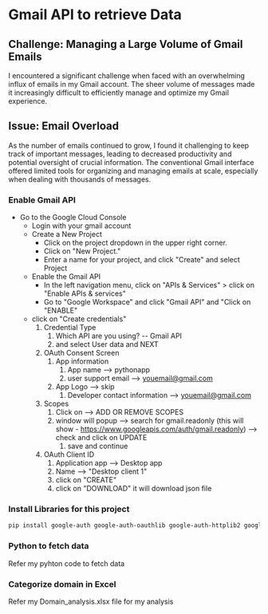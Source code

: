 # Gmail API to retrieve Data

## Challenge: Managing a Large Volume of Gmail Emails

I encountered a significant challenge when faced with an overwhelming influx of emails in my Gmail account. The sheer volume of messages made it increasingly difficult to efficiently manage and optimize my Gmail experience.

## Issue: Email Overload

As the number of emails continued to grow, I found it challenging to keep track of important messages, leading to decreased productivity and potential oversight of crucial information. The conventional Gmail interface offered limited tools for organizing and managing emails at scale, especially when dealing with thousands of messages.

### Enable Gmail API
* Go to the Google Cloud Console
  * Login with your gmail account
  * Create a New Project
    * Click on the project dropdown in the upper right corner.
    * Click on "New Project."
    * Enter a name for your project, and click "Create" and select Project
  * Enable the Gmail API
    * In the left navigation menu, click on "APIs & Services" > click on "Enable APIs & services"
    * Go to "Google Workspace" and click "Gmail API" and "Click on "ENABLE"
  * click on "Create credentials"
    1. Credential Type
       1. Which API are you using? -- Gmail API
       2. and select User data and NEXT
    2. OAuth Consent Screen
       1. App information 
          1. App name --> pythonapp 
          2. user support email --> youemail@gmail.com
       2. App Logo --> skip
          1. Developer contact information --> youemail@gmail.com
    3. Scopes
       1. Click on --> ADD OR REMOVE SCOPES
       2. window will popup --> search for gmail.readonly (this will show - https://www.googleapis.com/auth/gmail.readonly) --> check and click on UPDATE
          1. save and continue
    4. OAuth Client ID
       1. Application app --> Desktop app
       2. Name --> "Desktop client 1"
       3. click on "CREATE"
       4. click on "DOWNLOAD" it will download json file

### Install Libraries for this project

```bash
pip install google-auth google-auth-oauthlib google-auth-httplib2 google-api-python-client
```

### Python to fetch data
Refer my pyhton code to fetch data

### Categorize domain in Excel
Refer my Domain_analysis.xlsx file for my analysis